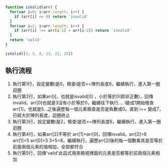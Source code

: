 ``` js
function isValid(arr) {
  for(var i=0; i<arr.length; i++) {
    if (arr[i] <= 0) return 'invalid'
  }
  for(var i=2; i<arr.length; i++) {
    if (arr[i] !== arr[i-1] + arr[i-2]) return 'invalid'
  }
  return 'valid'
}

isValid([3, 5, 8, 13, 22, 35])
```

## 執行流程
1. 執行第1行，設定變數i是0，檢查i是否<=陣列長度6，繼續執行，進入第一圈迴圈
2. 執行第2行，如果arr[i]，也就是isvalid[0] ，小於等於0(即非正數)，回傳invalid。arr[0]也就是3沒有小於等於0，繼續往下執行....
i變成1開始檢查arr[1]，也就是5...之後遍歷每一個元素檢查是否是負數或0。直到 i++ 變成7，已經大於陣列長度，迴圈終止
3. 執行第3行，設定變數i是2，檢查i是否<=陣列長度6，繼續執行，進入第一圈迴圈
4. 執行第4行，如果arr[2]不等於 arr[1]+arr[0]，回傳invalid。arr[2]=8 arr[1]=5 arr[0]=3 3+5=8，繼續執行，遍歷arr[2]後的每一個數看其是否等於前面兩個元素的值相加，全部都符合
5. 執行第5行，回傳'valid'此函式用來檢視裡面的元素是否都等於前兩個元素相加